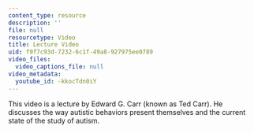```yaml
---
content_type: resource
description: ''
file: null
resourcetype: Video
title: Lecture Video
uid: f9f7c93d-7232-6c1f-49a8-927975ee0789
video_files:
  video_captions_file: null
video_metadata:
  youtube_id: -kkocTdn0iY
---
```


This video is a lecture by Edward G. Carr (known as Ted Carr). He discusses the way autistic behaviors present themselves and the current state of the study of autism.